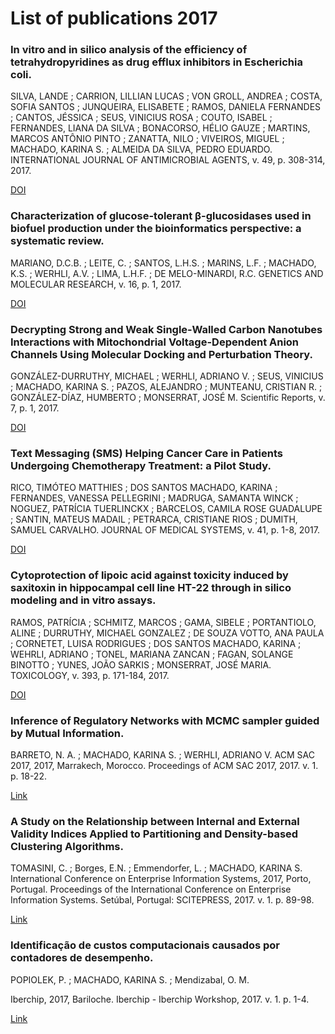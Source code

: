 # List of publications 2017

### In vitro and in silico analysis of the efficiency of tetrahydropyridines as drug efflux inhibitors in Escherichia coli.
SILVA, LANDE ; CARRION, LILLIAN LUCAS ; VON GROLL, ANDREA ; COSTA, SOFIA SANTOS ; JUNQUEIRA, ELISABETE ; RAMOS, DANIELA FERNANDES ; CANTOS, JÉSSICA ; SEUS, VINICIUS ROSA ; COUTO, ISABEL ; FERNANDES, LIANA DA SILVA ; BONACORSO, HÉLIO GAUZE ; MARTINS, MARCOS ANTÔNIO PINTO ; ZANATTA, NILO ; VIVEIROS, MIGUEL ; MACHADO, KARINA S. ; ALMEIDA DA SILVA, PEDRO EDUARDO.
INTERNATIONAL JOURNAL OF ANTIMICROBIAL AGENTS, v. 49, p. 308-314, 2017.

[DOI](https://linkinghub.elsevier.com/retrieve/pii/S0924857917300262)

### Characterization of glucose-tolerant β-glucosidases used in biofuel production under the bioinformatics perspective: a systematic review.
MARIANO, D.C.B. ; LEITE, C. ; SANTOS, L.H.S. ; MARINS, L.F. ; MACHADO, K.S. ; WERHLI, A.V. ; LIMA, L.H.F. ; DE MELO-MINARDI, R.C.
GENETICS AND MOLECULAR RESEARCH, v. 16, p. 1, 2017.

[DOI](https://pubmed.ncbi.nlm.nih.gov/28829906/)

### Decrypting Strong and Weak Single-Walled Carbon Nanotubes Interactions with Mitochondrial Voltage-Dependent Anion Channels Using Molecular Docking and Perturbation Theory.
GONZÁLEZ-DURRUTHY, MICHAEL ; WERHLI, ADRIANO V. ; SEUS, VINICIUS ; MACHADO, KARINA S. ; PAZOS, ALEJANDRO ; MUNTEANU, CRISTIAN R. ; GONZÁLEZ-DÍAZ, HUMBERTO ; MONSERRAT, JOSÉ M.
Scientific Reports, v. 7, p. 1, 2017.

[DOI](http://dx.doi.org/10.1038/s41598-017-13691-8)

### Text Messaging (SMS) Helping Cancer Care in Patients Undergoing Chemotherapy Treatment: a Pilot Study.
RICO, TIMÓTEO MATTHIES ; DOS SANTOS MACHADO, KARINA ; FERNANDES, VANESSA PELLEGRINI ; MADRUGA, SAMANTA WINCK ; NOGUEZ, PATRÍCIA TUERLINCKX ; BARCELOS, CAMILA ROSE GUADALUPE ; SANTIN, MATEUS MADAIL ; PETRARCA, CRISTIANE RIOS ; DUMITH, SAMUEL CARVALHO.
JOURNAL OF MEDICAL SYSTEMS, v. 41, p. 1-8, 2017.

[DOI](http://dx.doi.org/10.1007/s10916-017-0831-3)

### Cytoprotection of lipoic acid against toxicity induced by saxitoxin in hippocampal cell line HT-22 through in silico modeling and in vitro assays.
RAMOS, PATRÍCIA ; SCHMITZ, MARCOS ; GAMA, SIBELE ; PORTANTIOLO, ALINE ; DURRUTHY, MICHAEL GONZALEZ ; DE SOUZA VOTTO, ANA PAULA ; CORNETET, LUISA RODRIGUES ; DOS SANTOS MACHADO, KARINA ; WEHRLI, ADRIANO ; TONEL, MARIANA ZANCAN ; FAGAN, SOLANGE BINOTTO ; YUNES, JOÃO SARKIS ; MONSERRAT, JOSÉ MARIA.
TOXICOLOGY, v. 393, p. 171-184, 2017.

[DOI](https://www.sciencedirect.com/science/article/abs/pii/S0300483X1730327X?via%3Dihub)

### Inference of Regulatory Networks with MCMC sampler guided by Mutual Information.
BARRETO, N. A. ; MACHADO, KARINA S. ; WERHLI, ADRIANO V.
ACM SAC 2017, 2017, Marrakech, Morocco. Proceedings of ACM SAC 2017, 2017. v. 1. p. 18-22.

[Link](https://dl.acm.org/doi/abs/10.1145/3019612.3022189)

### A Study on the Relationship between Internal and External Validity Indices Applied to Partitioning and Density-based Clustering Algorithms.
TOMASINI, C. ; Borges, E.N. ; Emmendorfer, L. ; MACHADO, KARINA S. <br /> 
International Conference on Enterprise Information Systems, 2017, Porto, Portugal. Proceedings of the International Conference on Enterprise Information Systems. Setúbal, Portugal: SCITEPRESS, 2017. v. 1. p. 89-98.

[Link](https://www.scitepress.org/PublicationsDetail.aspx?ID=wM3tLfLZsg8=&t=1)

### Identificação de custos computacionais causados por contadores de desempenho.
POPIOLEK, P. ; MACHADO, KARINA S. ; Mendizabal, O. M.

Iberchip, 2017, Bariloche. Iberchip - Iberchip Workshop, 2017. v. 1. p. 1-4.

[Link](https://www.researchgate.net/publication/320831319_Identificacao_de_custos_computacionais_causados_por_contadores_de_desempenho)
